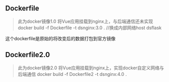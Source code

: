 ## Dockerfile
>此为docker镜像1.0 将Vue应用挂载到nginx上，与后端通信还未实现
docker build -f Dockerfile  -t dsnginx:3.0 . //换成内部网络host dsflask

这个dockerfile是原始的将改变后的数据打包到官方镜像


## Dockerfile2.0

> 此为docker镜像2.0 将Vue应用挂载到nginx上，实现docker自定义网络与后端通信
docker build -f Dockerfile2  -t dsnginx:4.0 .